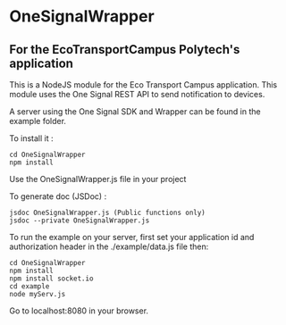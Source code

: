 # OneSignalWrapper
## For the EcoTransportCampus Polytech's application

This is a NodeJS module for the Eco Transport Campus application. This module uses the One Signal REST API to send notification to devices.

A server using the One Signal SDK and Wrapper can be found in the example folder.

To install it :

```
cd OneSignalWrapper
npm install
```

Use the OneSignalWrapper.js file in your project

To generate doc (JSDoc) : 
```
jsdoc OneSignalWrapper.js (Public functions only)
jsdoc --private OneSignalWrapper.js
```

To run the example on your server, first set your application id and authorization header in the ./example/data.js file then:

```
cd OneSignalWrapper
npm install
npm install socket.io
cd example
node myServ.js
```

Go to localhost:8080 in your browser.


